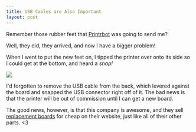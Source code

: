 ```yaml
---
title: USB Cables are Also Important
layout: post
---
```


Remember those rubber feet that [Printrbot](twitter.com/printrbot) was going to send me? 

Well, they did, they arrived, and now I have a bigger problem!

When I went to put the new feet on, I tipped the printer over onto its side so I could get at the bottom, and heard a *snap!*

![](http://i.imgur.com/J9OSyr7.png)

I'd forgotten to remove the USB cable from the back, which levered against the board and snapped the USB connector right off of it. The bad news is that the printer will be out of commission until I can get a new board.

The good news, however, is that this company is awesome, and they sell [replacement boards](http://printrbot.com/shop/printrboard-rev-f/) for cheap on their website, just like all of their other parts. <3

